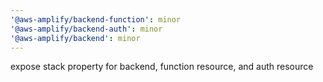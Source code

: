 ```yaml
---
'@aws-amplify/backend-function': minor
'@aws-amplify/backend-auth': minor
'@aws-amplify/backend': minor
---
```


expose stack property for backend, function resource, and auth resource
